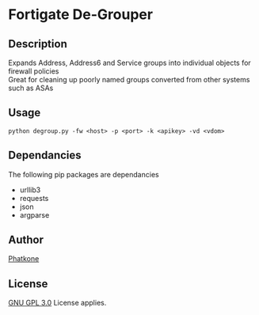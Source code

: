 # Fortigate De-Grouper
## Description
Expands Address, Address6 and Service groups into individual objects for firewall policies  
Great for cleaning up poorly named groups converted from other systems such as ASAs  
  
## Usage
`python degroup.py -fw <host> -p <port> -k <apikey> -vd <vdom>`  
  
  
## Dependancies  
The following pip packages are dependancies  
- urllib3
- requests
- json
- argparse
  
  
## Author  
[Phatkone](https://github.com/phatkone)  
  
## License  
[GNU GPL 3.0](LICENSE) License applies.  